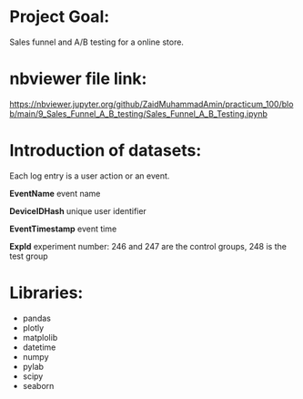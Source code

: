 # Project Goal:
Sales funnel and A/B testing for a online store.
# nbviewer file link:

https://nbviewer.jupyter.org/github/ZaidMuhammadAmin/practicum_100/blob/main/9_Sales_Funnel_A_B_testing/Sales_Funnel_A_B_Testing.ipynb

# Introduction of datasets:

Each log entry is a user action or an event.

__EventName__ event name

__DeviceIDHash__ unique user identifier

__EventTimestamp__ event time

__ExpId__ experiment number: 246 and 247 are the control groups, 248 is the test group


# Libraries:
* pandas
* plotly
* matplolib 
* datetime
* numpy
* pylab
* scipy
* seaborn
